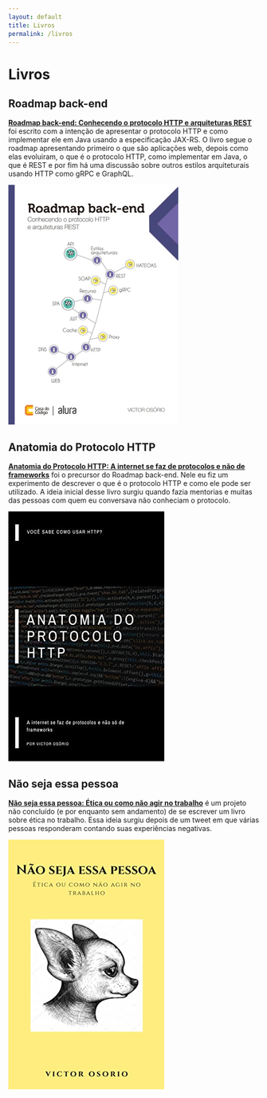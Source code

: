 ```yaml
---
layout: default
title: Livros
permalink: /livros
---
```


# Livros

## Roadmap back-end

[**Roadmap back-end: Conhecendo o protocolo HTTP e arquiteturas REST**](https://www.casadocodigo.com.br/products/livro-roadmap-backend) foi escrito com a intenção de apresentar o protocolo HTTP e como implementar ele em Java usando a especificação JAX-RS. O livro segue o roadmap apresentando primeiro o que são aplicações web, depois como elas evoluiram, o que é o protocolo HTTP, como implementar em Java, o que é REST e por fim há uma discussão sobre outros estilos arquiteturais usando HTTP como gRPC e GraphQL.

![Capa do livro](/assets/images/books/backend-roadmap.webp)

## Anatomia do Protocolo HTTP

[**Anatomia do Protocolo HTTP: A internet se faz de protocolos e não de frameworks**](https://amzn.to/42vPvrG) foi o precursor do Roadmap back-end. Nele eu fiz um experimento de descrever o que é o protocolo HTTP e como ele pode ser utilizado. A ideia inicial desse livro surgiu quando fazia mentorias e muitas das pessoas com quem eu conversava não conheciam o protocolo.

![Capa do livro](/assets/images/books/capa-http.jpg)

## Não seja essa pessoa

[**Não seja essa pessoa: Ética ou como não agir no trabalho**](https://amzn.to/43oeb6D) é um projeto não concluído (e por enquanto sem andamento) de se escrever um livro sobre ética no trabalho. Essa ideia surgiu depois de um tweet em que várias pessoas responderam contando suas experiências negativas.

![Capa do livro](/assets/images/books/etica.jpg)